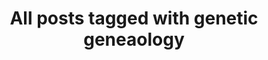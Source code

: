 ---
layout: tag
title: "All posts tagged with genetic geneaology"
permalink: /weblog/tags/genetic-geneaology/
taxonomy: genetic geneaology
---